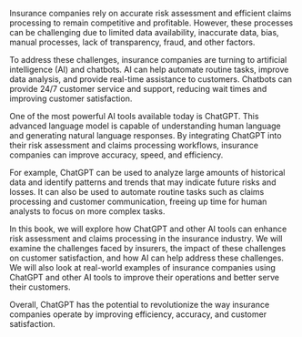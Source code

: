 
Insurance companies rely on accurate risk assessment and efficient claims processing to remain competitive and profitable. However, these processes can be challenging due to limited data availability, inaccurate data, bias, manual processes, lack of transparency, fraud, and other factors.

To address these challenges, insurance companies are turning to artificial intelligence (AI) and chatbots. AI can help automate routine tasks, improve data analysis, and provide real-time assistance to customers. Chatbots can provide 24/7 customer service and support, reducing wait times and improving customer satisfaction.

One of the most powerful AI tools available today is ChatGPT. This advanced language model is capable of understanding human language and generating natural language responses. By integrating ChatGPT into their risk assessment and claims processing workflows, insurance companies can improve accuracy, speed, and efficiency.

For example, ChatGPT can be used to analyze large amounts of historical data and identify patterns and trends that may indicate future risks and losses. It can also be used to automate routine tasks such as claims processing and customer communication, freeing up time for human analysts to focus on more complex tasks.

In this book, we will explore how ChatGPT and other AI tools can enhance risk assessment and claims processing in the insurance industry. We will examine the challenges faced by insurers, the impact of these challenges on customer satisfaction, and how AI can help address these challenges. We will also look at real-world examples of insurance companies using ChatGPT and other AI tools to improve their operations and better serve their customers.

Overall, ChatGPT has the potential to revolutionize the way insurance companies operate by improving efficiency, accuracy, and customer satisfaction.
